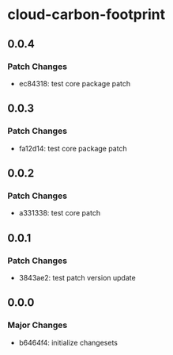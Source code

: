 # cloud-carbon-footprint

## 0.0.4

### Patch Changes

- ec84318: test core package patch

## 0.0.3

### Patch Changes

- fa12d14: test core package patch

## 0.0.2

### Patch Changes

- a331338: test core patch

## 0.0.1

### Patch Changes

- 3843ae2: test patch version update

## 0.0.0

### Major Changes

- b6464f4: initialize changesets
